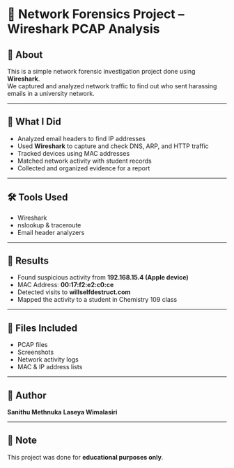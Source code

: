 # 📡 Network Forensics Project – Wireshark PCAP Analysis

## 📖 About

This is a simple network forensic investigation project done using **Wireshark**.  
We captured and analyzed network traffic to find out who sent harassing emails in a university network.

---

## 🎯 What I Did

- Analyzed email headers to find IP addresses
- Used **Wireshark** to capture and check DNS, ARP, and HTTP traffic
- Tracked devices using MAC addresses
- Matched network activity with student records
- Collected and organized evidence for a report

---

## 🛠️ Tools Used

- Wireshark  
- nslookup & traceroute  
- Email header analyzers  

---

## 📌 Results

- Found suspicious activity from **192.168.15.4 (Apple device)**
- MAC Address: **00:17:f2:e2:c0:ce**
- Detected visits to **willselfdestruct.com**
- Mapped the activity to a student in Chemistry 109 class

---

## 📁 Files Included

- PCAP files  
- Screenshots  
- Network activity logs  
- MAC & IP address lists  

---

## 👤 Author

**Sanithu Methnuka** 
**Laseya Wimalasiri** 

---

## 📢 Note

This project was done for **educational purposes only**.

